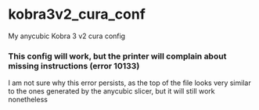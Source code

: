# kobra3v2_cura_conf
My anycubic Kobra 3 v2 cura config

### This config will work, but the printer will complain about missing instructions (error 10133)

I am not sure why this error persists, as the top of the file looks very similar to the ones generated by the anycubic slicer, but it will still work nonetheless
